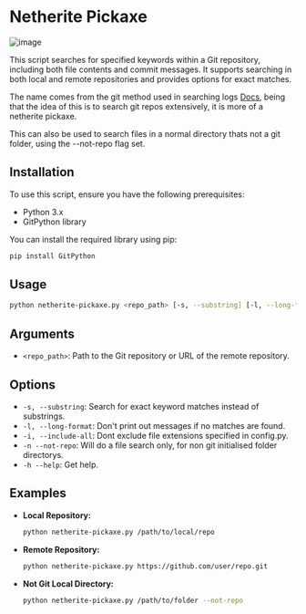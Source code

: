 # Netherite Pickaxe

![image](https://github.com/user-attachments/assets/8422a2cb-3b90-4be1-b37d-c7e854de3a22)

This script searches for specified keywords within a Git repository, including both file contents and commit messages. It supports searching in both local and remote repositories and provides options for exact matches.

The name comes from the git method used in searching logs [Docs](https://git-scm.com/book/en/v2/Git-Tools-Searching), being that the idea of this is to search git repos extensively, it is more of a netherite pickaxe.

This can also be used to search files in a normal directory thats not a git folder, using the --not-repo flag set. 

## Installation

To use this script, ensure you have the following prerequisites:

- Python 3.x
- GitPython library

You can install the required library using pip:

```bash
pip install GitPython
```

## Usage

```bash
python netherite-pickaxe.py <repo_path> [-s, --substring] [-l, --long-format] [-i, --include-all] [-n, --not-repo]
```

## Arguments

- `<repo_path>`: Path to the Git repository or URL of the remote repository.
  
## Options

- `-s, --substring`: Search for exact keyword matches instead of substrings.
- `-l, --long-format`: Don't print out messages if no matches are found.
- `-i, --include-all`: Dont exclude file extensions specified in config.py.
- `-n --not-repo`: Will do a file search only, for non git initialised folder directorys.
- `-h --help`: Get help.

## Examples

- **Local Repository:**
  
  ```bash
  python netherite-pickaxe.py /path/to/local/repo
  ```

- **Remote Repository:**

  ```bash
  python netherite-pickaxe.py https://github.com/user/repo.git
  ```
- **Not Git Local Directory:**

  ```bash
  python netherite-pickaxe.py /path/to/folder --not-repo
  ```

